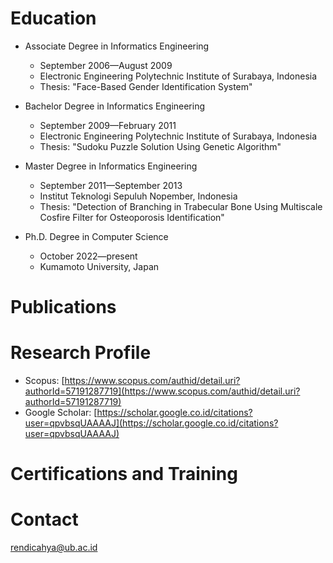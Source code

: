 # Education

- Associate Degree in Informatics Engineering
  - September 2006—August 2009
  - Electronic Engineering Polytechnic Institute of Surabaya, Indonesia
  - Thesis: "Face-Based Gender Identification System"

- Bachelor Degree in Informatics Engineering
  - September 2009—February 2011
  - Electronic Engineering Polytechnic Institute of Surabaya, Indonesia
  - Thesis: "Sudoku Puzzle Solution Using Genetic Algorithm"

- Master Degree in Informatics Engineering
  - September 2011—September 2013
  - Institut Teknologi Sepuluh Nopember, Indonesia
  - Thesis: "Detection of Branching in Trabecular Bone Using Multiscale Cosfire Filter for Osteoporosis Identification"

- Ph.D. Degree in Computer Science
  - October 2022—present
  - Kumamoto University, Japan

# Publications

# Research Profile
- Scopus: [https://www.scopus.com/authid/detail.uri?authorId=57191287719](https://www.scopus.com/authid/detail.uri?authorId=57191287719)
- Google Scholar: [https://scholar.google.co.id/citations?user=qpvbsqUAAAAJ](https://scholar.google.co.id/citations?user=qpvbsqUAAAAJ)

# Certifications and Training

# Contact
[rendicahya@ub.ac.id](rendicahya@ub.ac.id)
